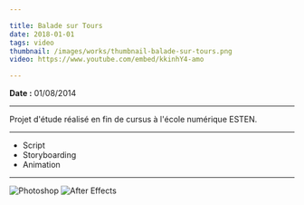 ```yaml
---

title: Balade sur Tours
date: 2018-01-01
tags: video
thumbnail: /images/works/thumbnail-balade-sur-tours.png
video: https://www.youtube.com/embed/kkinhY4-amo

---
```


**Date :** 01/08/2014

---

Projet d'étude réalisé en fin de cursus à l'école numérique ESTEN.

---

- Script
- Storyboarding
- Animation

---

![Photoshop](/images/icons/photoshop.svg)
![After Effects](/images/icons/after_effects.svg)
